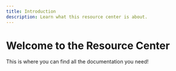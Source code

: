 ```yaml
---
title: Introduction
description: Learn what this resource center is about.
---
```


# Welcome to the Resource Center

This is where you can find all the documentation you need!
